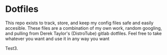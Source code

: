 # Dotfiles

This repo exists to track, store, and keep my config files safe and easily accesible. These files are a combination of my own work, random googling, and pulling from Derek Taylor's (DistroTube) gitlab dotfiles. Feel free to take whatever you want and use it in any way you want

Test3.
